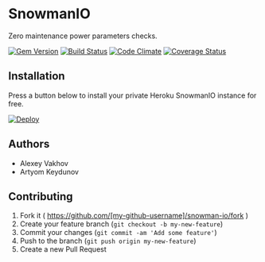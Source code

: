 # SnowmanIO

Zero maintenance power parameters checks.

[![Gem Version](https://badge.fury.io/rb/snowman-io.svg)](http://badge.fury.io/rb/snowman-io) [![Build Status](https://travis-ci.org/snowman-io/snowman-io.svg)](https://travis-ci.org/snowman-io/snowman-io) [![Code Climate](https://codeclimate.com/github/snowman-io/snowman-io/badges/gpa.svg)](https://codeclimate.com/github/snowman-io/snowman-io) [![Coverage Status](https://coveralls.io/repos/snowman-io/snowman-io/badge.png)](https://coveralls.io/r/snowman-io/snowman-io)

## Installation

Press a button below to install your private Heroku SnowmanIO instance for free.

[![Deploy](https://www.herokucdn.com/deploy/button.png)](https://heroku.com/deploy?template=https://github.com/snowman-io/sample-app)

## Authors

* Alexey Vakhov
* Artyom Keydunov

## Contributing

1. Fork it ( https://github.com/[my-github-username]/snowman-io/fork )
2. Create your feature branch (`git checkout -b my-new-feature`)
3. Commit your changes (`git commit -am 'Add some feature'`)
4. Push to the branch (`git push origin my-new-feature`)
5. Create a new Pull Request

